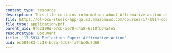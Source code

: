 ```yaml
---
content_type: resource
description: This file contains information about Affirmative action at MIT.
file: https://ol-ocw-studio-app-qa.s3.amazonaws.com/courses/17-s914-conversations-you-cant-have-on-campus-race-ethnicity-gender-and-identity-spring-2012/ec504e83cc18bc3afdb8fa94bc0c7d60_MIT17_S914S12_aa5.pdf
file_type: application/pdf
parent_uid: 9f62199d-67cb-5e70-d4a8-6310fb34afe5
resourcetype: Document
title: '17.S914 Reflection Paper: Affirmative Action'
uid: ec504e83-cc18-bc3a-fdb8-fa94bc0c7d60
---
```

